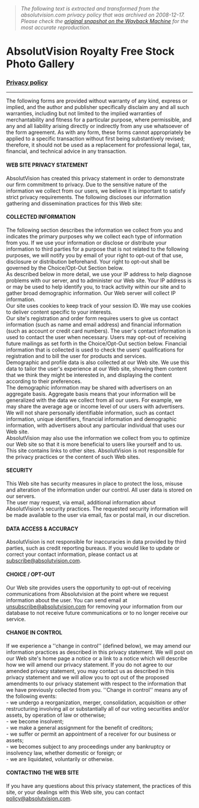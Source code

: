 > *The following text is extracted and transformed from the absolutvision.com privacy policy that was archived on 2008-12-17. Please check the [original snapshot on the Wayback Machine](https://web.archive.org/web/20081217110712id_/http%3A//www.absolutvision.com/AbsolutVisionV2/sections/privacy_policy.php) for the most accurate reproduction.*

# AbsolutVision Royalty Free Stock Photo Gallery

### [Privacy policy](https://web.archive.org/web/20081217110712id_/http%3A//www.absolutvision.com/AbsolutVisionV2/sections/privacy_policy.php)

* * *

The following forms are provided without warranty of any kind, express or implied, and the author and publisher specifically disclaim any and all such warranties, including but not limited to the implied warranties of merchantability and fitness for a particular purpose, where permissible, and any and all liability arising directly or indirectly from any use whatsoever of the form agreement. As with any form, these forms cannot appropriately be applied to a specific transaction without first being substantively revised; therefore, it should not be used as a replacement for professional legal, tax, financial, and technical advice in any transaction.

#### WEB SITE PRIVACY STATEMENT

AbsolutVision has created this privacy statement in order to demonstrate our firm commitment to privacy. Due to the sensitive nature of the information we collect from our users, we believe it is important to satisfy strict privacy requirements. The following discloses our information gathering and dissemination practices for this Web site:

#### COLLECTED INFORMATION

The following section describes the information we collect from you and indicates the primary purposes why we collect each type of information from you. If we use your information or disclose or distribute your information to third parties for a purpose that is not related to the following purposes, we will notify you by email of your right to opt-out of that use, disclosure or distribution beforehand. Your right to opt-out shall be governed by the Choice/Opt-Out Section below.  
As described below in more detail, we use your IP address to help diagnose problems with our server, and to administer our Web site. Your IP address is or may be used to help identify you, to track activity within our site and to gather broad demographic information. Our Web server will collect IP information.  
Our site uses cookies to keep track of your session ID. We may use cookies to deliver content specific to your interests.  
Our site's registration and order form requires users to give us contact information (such as name and email address) and financial information (such as account or credit card numbers). The user's contact information is used to contact the user when necessary. Users may opt-out of receiving future mailings as set forth in the Choice/Opt-Out section below. Financial information that is collected is used to check the users' qualifications for registration and to bill the user for products and services.  
Demographic and profile data is also collected at our Web site. We use this data to tailor the user's experience at our Web site, showing them content that we think they might be interested in, and displaying the content according to their preferences.  
The demographic information may be shared with advertisers on an aggregate basis. Aggregate basis means that your information will be generalized with the data we collect from all our users. For example, we may share the average age or income level of our users with advertisers. We will not share personally identifiable information, such as contact information, unique identifiers, financial information and demographic information, with advertisers about any particular individual that uses our Web site.  
AbsolutVision may also use the information we collect from you to optimize our Web site so that it is more beneficial to users like yourself and to us. This site contains links to other sites. AbsolutVision is not responsible for the privacy practices or the content of such Web sites.

#### SECURITY

This Web site has security measures in place to protect the loss, misuse and alteration of the information under our control. All user data is stored on our servers.  
The user may request, via email, additional information about AbsolutVision's security practices. The requested security information will be made available to the user via email, fax or postal mail, in our discretion.

#### DATA ACCESS & ACCURACY

AbsolutVision is not responsible for inaccuracies in data provided by third parties, such as credit reporting bureaus. If you would like to update or correct your contact information, please contact us at [subscribe@absolutvision.com](mailto:subscribe@absolutvision.com).

#### CHOICE / OPT-OUT

Our Web site provides users the opportunity to opt-out of receiving communications from Absolutvision at the point where we request information about the user. You can send email at unsubscribe@absolutvision.com for removing your information from our database to not receive future communications or to no longer receive our service.

#### CHANGE IN CONTROL

If we experience a ''change in control'' (defined below), we may amend our information practices as described in this privacy statement. We will post on our Web site's home page a notice or a link to a notice which will describe how we will amend our privacy statement. If you do not agree to our amended privacy statement, you may contact us as described in this privacy statement and we will allow you to opt out of the proposed amendments to our privacy statement with respect to the information that we have previously collected from you. ''Change in control'' means any of the following events:  
\- we undergo a reorganization, merger, consolidation, acquisition or other restructuring involving all or substantially all of our voting securities and/or assets, by operation of law or otherwise;  
\- we become insolvent;  
\- we make a general assignment for the benefit of creditors;  
\- we suffer or permit an appointment of a receiver for our business or assets;  
\- we becomes subject to any proceedings under any bankruptcy or insolvency law, whether domestic or foreign; or  
\- we are liquidated, voluntarily or otherwise.

#### CONTACTING THE WEB SITE

If you have any questions about this privacy statement, the practices of this site, or your dealings with this Web site, you can contact [policy@absolutvision.com](mailto:policy@absolutvision.com).
